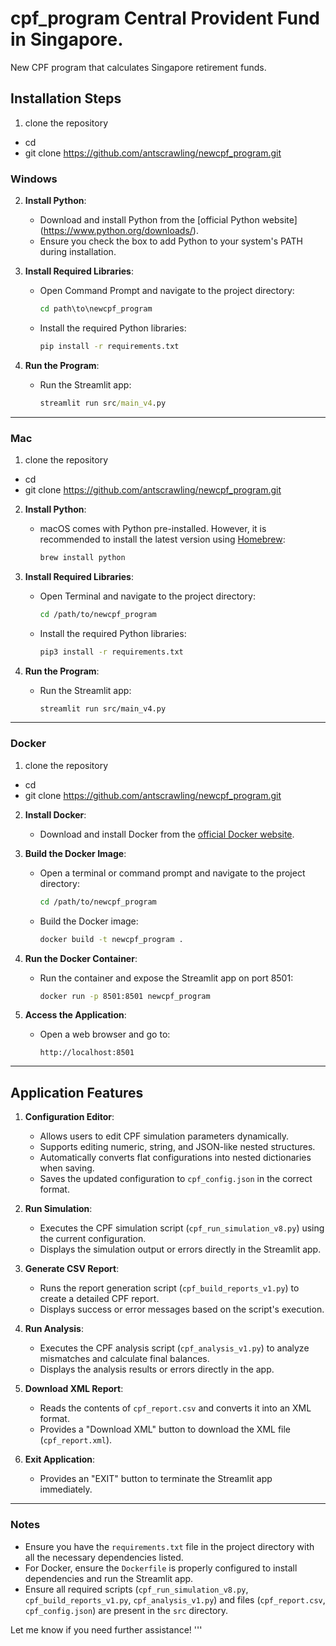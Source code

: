 
# cpf_program Central Provident Fund in Singapore.
New CPF program that calculates Singapore retirement funds.

## Installation Steps

1. clone the repository
- cd <your dest folder>
- git clone https://github.com/antscrawling/newcpf_program.git


### Windows
2. **Install Python**:
   - Download and install Python from the [official Python website]  (https://www.python.org/downloads/).
   - Ensure you check the box to add Python to your system's PATH during installation.

3. **Install Required Libraries**:
   - Open Command Prompt and navigate to the project directory:
     ```cmd
     cd path\to\newcpf_program
     ```
   - Install the required Python libraries:
     ```cmd
     pip install -r requirements.txt
     ```

4. **Run the Program**:
   - Run the Streamlit app:
     ```cmd
     streamlit run src/main_v4.py
     ```

---

### Mac
1. clone the repository
- cd <your dest folder>
- git clone https://github.com/antscrawling/newcpf_program.git

2. **Install Python**:
   - macOS comes with Python pre-installed. However, it is recommended to install the latest version using [Homebrew](https://brew.sh/):
     ```bash
     brew install python
     ```

3. **Install Required Libraries**:
   - Open Terminal and navigate to the project directory:
     ```bash
     cd /path/to/newcpf_program
     ```
   - Install the required Python libraries:
     ```bash
     pip3 install -r requirements.txt
     ```

4. **Run the Program**:
   - Run the Streamlit app:
     ```bash
     streamlit run src/main_v4.py
     ```

---

### Docker
1. clone the repository
- cd <your dest folder>
- git clone https://github.com/antscrawling/newcpf_program.git

2. **Install Docker**:
   - Download and install Docker from the [official Docker website](https://www.docker.com/).

3. **Build the Docker Image**:
   - Open a terminal or command prompt and navigate to the project directory:
     ```bash
     cd /path/to/newcpf_program
     ```
   - Build the Docker image:
     ```bash
     docker build -t newcpf_program .
     ```

4. **Run the Docker Container**:
   - Run the container and expose the Streamlit app on port 8501:
     ```bash
     docker run -p 8501:8501 newcpf_program
     ```

5. **Access the Application**:
   - Open a web browser and go to:
     ```
     http://localhost:8501
     ```

---

## Application Features

1. **Configuration Editor**:
   - Allows users to edit CPF simulation parameters dynamically.
   - Supports editing numeric, string, and JSON-like nested structures.
   - Automatically converts flat configurations into nested dictionaries when saving.
   - Saves the updated configuration to `cpf_config.json` in the correct format.

2. **Run Simulation**:
   - Executes the CPF simulation script (`cpf_run_simulation_v8.py`) using the current configuration.
   - Displays the simulation output or errors directly in the Streamlit app.

3. **Generate CSV Report**:
   - Runs the report generation script (`cpf_build_reports_v1.py`) to create a detailed CPF report.
   - Displays success or error messages based on the script's execution.

4. **Run Analysis**:
   - Executes the CPF analysis script (`cpf_analysis_v1.py`) to analyze mismatches and calculate final balances.
   - Displays the analysis results or errors directly in the app.

5. **Download XML Report**:
   - Reads the contents of `cpf_report.csv` and converts it into an XML format.
   - Provides a "Download XML" button to download the XML file (`cpf_report.xml`).

6. **Exit Application**:
   - Provides an "EXIT" button to terminate the Streamlit app immediately.

---

### Notes
- Ensure you have the `requirements.txt` file in the project directory with all the necessary dependencies listed.
- For Docker, ensure the `Dockerfile` is properly configured to install dependencies and run the Streamlit app.
- Ensure all required scripts (`cpf_run_simulation_v8.py`, `cpf_build_reports_v1.py`, `cpf_analysis_v1.py`) and files (`cpf_report.csv`, `cpf_config.json`) are present in the `src` directory.

Let me know if you need further assistance!
'''











